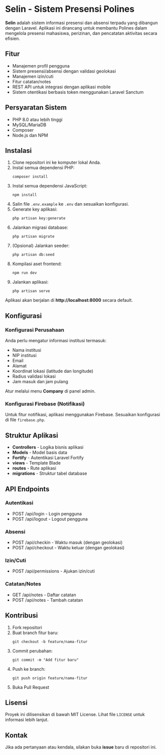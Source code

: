 <!DOCTYPE html>
<html lang="id">
<head>
  <meta charset="UTF-8" />
  <meta name="viewport" content="width=device-width, initial-scale=1.0" />
  <title>Selin - Sistem Presensi Polines</title>
</head>
<body>
  <h1>Selin - Sistem Presensi Polines</h1>
  <p>
    <strong>Selin</strong> adalah sistem informasi presensi dan absensi terpadu yang dibangun dengan Laravel. 
    Aplikasi ini dirancang untuk membantu Polines dalam mengelola presensi mahasiswa, perizinan, dan pencatatan aktivitas secara efisien.
  </p>

  <h2>Fitur</h2>
  <ul>
    <li>Manajemen profil pengguna</li>
    <li>Sistem presensi/absensi dengan validasi geolokasi</li>
    <li>Manajemen izin/cuti</li>
    <li>Fitur catatan/notes</li>
    <li>REST API untuk integrasi dengan aplikasi mobile</li>
    <li>Sistem otentikasi berbasis token menggunakan Laravel Sanctum</li>
  </ul>

  <h2>Persyaratan Sistem</h2>
  <ul>
    <li>PHP 8.0 atau lebih tinggi</li>
    <li>MySQL/MariaDB</li>
    <li>Composer</li>
    <li>Node.js dan NPM</li>
  </ul>

  <h2>Instalasi</h2>
  <ol>
    <li>Clone repositori ini ke komputer lokal Anda.</li>
    <li>Instal semua dependensi PHP:
      <pre><code>composer install</code></pre>
    </li>
    <li>Instal semua dependensi JavaScript:
      <pre><code>npm install</code></pre>
    </li>
    <li>Salin file <code>.env.example</code> ke <code>.env</code> dan sesuaikan konfigurasi.</li>
    <li>Generate key aplikasi:
      <pre><code>php artisan key:generate</code></pre>
    </li>
    <li>Jalankan migrasi database:
      <pre><code>php artisan migrate</code></pre>
    </li>
    <li>(Opsional) Jalankan seeder:
      <pre><code>php artisan db:seed</code></pre>
    </li>
    <li>Kompilasi aset frontend:
      <pre><code>npm run dev</code></pre>
    </li>
    <li>Jalankan aplikasi:
      <pre><code>php artisan serve</code></pre>
    </li>
  </ol>
  <p>Aplikasi akan berjalan di <strong>http://localhost:8000</strong> secara default.</p>

  <h2>Konfigurasi</h2>

  <h3>Konfigurasi Perusahaan</h3>
  <p>Anda perlu mengatur informasi institusi termasuk:</p>
  <ul>
    <li>Nama institusi</li>
    <li>NIP institusi</li>
    <li>Email</li>
    <li>Alamat</li>
    <li>Koordinat lokasi (latitude dan longitude)</li>
    <li>Radius validasi lokasi</li>
    <li>Jam masuk dan jam pulang</li>
  </ul>
  <p>Atur melalui menu <strong>Company</strong> di panel admin.</p>

  <h3>Konfigurasi Firebase (Notifikasi)</h3>
  <p>
    Untuk fitur notifikasi, aplikasi menggunakan Firebase. Sesuaikan konfigurasi di file <code>firebase.php</code>.
  </p>

  <h2>Struktur Aplikasi</h2>
  <ul>
    <li><strong>Controllers</strong> - Logika bisnis aplikasi</li>
    <li><strong>Models</strong> - Model basis data</li>
    <li><strong>Fortify</strong> - Autentikasi Laravel Fortify</li>
    <li><strong>views</strong> - Template Blade</li>
    <li><strong>routes</strong> - Rute aplikasi</li>
    <li><strong>migrations</strong> - Struktur tabel database</li>
  </ul>

  <h2>API Endpoints</h2>
  <h3>Autentikasi</h3>
  <ul>
    <li>POST /api/login - Login pengguna</li>
    <li>POST /api/logout - Logout pengguna</li>
  </ul>

  <h3>Absensi</h3>
  <ul>
    <li>POST /api/checkin - Waktu masuk (dengan geolokasi)</li>
    <li>POST /api/checkout - Waktu keluar (dengan geolokasi)</li>
  </ul>

  <h3>Izin/Cuti</h3>
  <ul>
    <li>POST /api/permissions - Ajukan izin/cuti</li>
  </ul>

  <h3>Catatan/Notes</h3>
  <ul>
    <li>GET /api/notes - Daftar catatan</li>
    <li>POST /api/notes - Tambah catatan</li>
  </ul>

  <h2>Kontribusi</h2>
  <ol>
    <li>Fork repositori</li>
    <li>Buat branch fitur baru:
      <pre><code>git checkout -b feature/nama-fitur</code></pre>
    </li>
    <li>Commit perubahan:
      <pre><code>git commit -m "Add fitur baru"</code></pre>
    </li>
    <li>Push ke branch:
      <pre><code>git push origin feature/nama-fitur</code></pre>
    </li>
    <li>Buka Pull Request</li>
  </ol>

  <h2>Lisensi</h2>
  <p>Proyek ini dilisensikan di bawah MIT License. Lihat file <code>LICENSE</code> untuk informasi lebih lanjut.</p>

  <h2>Kontak</h2>
  <p>Jika ada pertanyaan atau kendala, silakan buka <strong>issue</strong> baru di repositori ini.</p>
</body>
</html>
